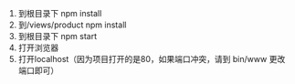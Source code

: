 1. 到根目录下 npm install
2. 到/views/product npm install
3. 到根目录下 npm start
4. 打开浏览器 
5. 打开localhost（因为项目打开的是80，如果端口冲突，请到 bin/www 更改端口即可）
